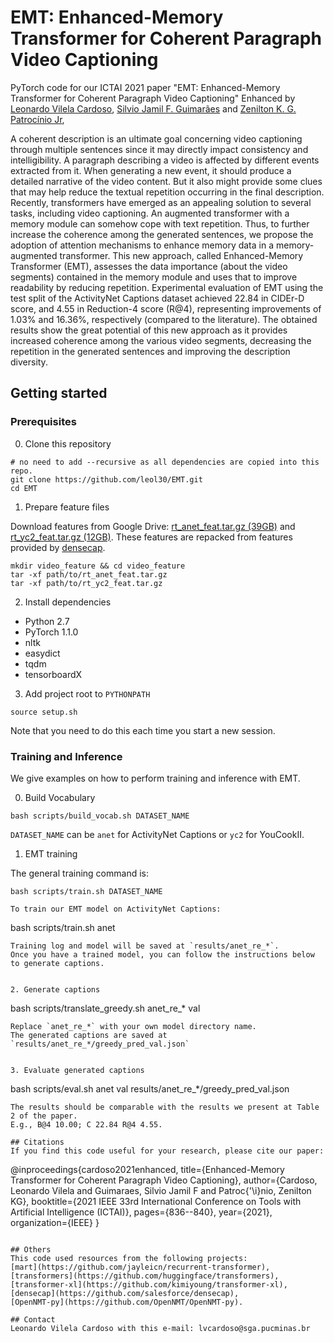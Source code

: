 EMT: Enhanced-Memory Transformer for Coherent Paragraph Video Captioning
=====
PyTorch code for our ICTAI 2021 paper "EMT: Enhanced-Memory Transformer for Coherent Paragraph Video Captioning" Enhanced
by [Leonardo Vilela Cardoso](http://lattes.cnpq.br/6741312586742178), [Silvio Jamil F. Guimarães](http://lattes.cnpq.br/8522089151904453) and 
[Zenilton K. G. Patrocínio Jr](http://lattes.cnpq.br/8895634496108399), 


A coherent description is an ultimate goal concerning video captioning through multiple sentences since it may directly impact consistency and intelligibility. A paragraph describing a video is affected by different events extracted from it. When generating a new event, it should produce a detailed narrative of the video content. But it also might provide some clues that may help reduce the textual repetition occurring in the final description. Recently, transformers have emerged as an appealing solution to several tasks, including video captioning. An augmented transformer with a memory module can somehow cope with text repetition. Thus, to further increase the coherence among the generated sentences, we propose the adoption of attention mechanisms to enhance memory data in a memory-augmented transformer. This new approach, called Enhanced-Memory Transformer (EMT), assesses the data importance (about the video segments) contained in the memory module and uses that to improve readability by reducing repetition. Experimental evaluation of EMT using the test split of the ActivityNet Captions dataset achieved 22.84 in CIDEr-D score, and 4.55 in Reduction-4 score (R@4), representing improvements of 1.03\% and 16.36\%, respectively (compared to the literature). The obtained results show the great potential of this new approach as it provides increased coherence among the various video segments, decreasing the repetition in the generated sentences and improving the description diversity.

## Getting started
### Prerequisites
0. Clone this repository
```
# no need to add --recursive as all dependencies are copied into this repo.
git clone https://github.com/leol30/EMT.git
cd EMT
```

1. Prepare feature files

Download features from Google Drive: [rt_anet_feat.tar.gz (39GB)](https://drive.google.com/file/d/1mbTmMOFWcO30PIcuSpYiZ1rqoy5ltE3A/view?usp=sharing) 
and [rt_yc2_feat.tar.gz (12GB)](https://drive.google.com/file/d/1mj76DwNexFCYovUt8BREeHccQn_z_By9/view?usp=sharing).
These features are repacked from features provided by [densecap](https://github.com/salesforce/densecap#annotation-and-feature). 
```
mkdir video_feature && cd video_feature
tar -xf path/to/rt_anet_feat.tar.gz 
tar -xf path/to/rt_yc2_feat.tar.gz 
```

2. Install dependencies
- Python 2.7
- PyTorch 1.1.0
- nltk
- easydict
- tqdm
- tensorboardX

3. Add project root to `PYTHONPATH`
```
source setup.sh
```
Note that you need to do this each time you start a new session.


### Training and Inference
We give examples on how to perform training and inference with EMT.

0. Build Vocabulary
```
bash scripts/build_vocab.sh DATASET_NAME
```
`DATASET_NAME` can be `anet` for ActivityNet Captions or `yc2` for YouCookII.


1. EMT training

The general training command is:
```
bash scripts/train.sh DATASET_NAME

To train our EMT model on ActivityNet Captions:
```
bash scripts/train.sh anet
```
Training log and model will be saved at `results/anet_re_*`.  
Once you have a trained model, you can follow the instructions below to generate captions. 


2. Generate captions 
```
bash scripts/translate_greedy.sh anet_re_* val
```
Replace `anet_re_*` with your own model directory name. 
The generated captions are saved at `results/anet_re_*/greedy_pred_val.json`


3. Evaluate generated captions
```
bash scripts/eval.sh anet val results/anet_re_*/greedy_pred_val.json
```
The results should be comparable with the results we present at Table 2 of the paper. 
E.g., B@4 10.00; C 22.84 R@4 4.55.

## Citations
If you find this code useful for your research, please cite our paper:
```
@inproceedings{cardoso2021enhanced,
  title={Enhanced-Memory Transformer for Coherent Paragraph Video Captioning},
  author={Cardoso, Leonardo Vilela and Guimaraes, Silvio Jamil F and Patroc{\'\i}nio, Zenilton KG},
  booktitle={2021 IEEE 33rd International Conference on Tools with Artificial Intelligence (ICTAI)},
  pages={836--840},
  year={2021},
  organization={IEEE}
}
```

## Others
This code used resources from the following projects: 
[mart](https://github.com/jayleicn/recurrent-transformer),
[transformers](https://github.com/huggingface/transformers), 
[transformer-xl](https://github.com/kimiyoung/transformer-xl), 
[densecap](https://github.com/salesforce/densecap),
[OpenNMT-py](https://github.com/OpenNMT/OpenNMT-py).

## Contact
Leonardo Vilela Cardoso with this e-mail: lvcardoso@sga.pucminas.br

